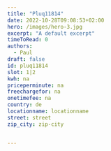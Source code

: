 ```yaml
---
title: "Pluq11814"
date: 2022-10-28T09:08:53+02:00
hero: /images/hero-3.jpg
excerpt: "A default excerpt"
timeToRead: 0
authors:
  - Paul
draft: false
id: pluq11814
slot: 1|2
kwh: na
priceperminute: na
freechargefor: na
onetimefee: na
country: de
locationname: locationname
street: street
zip_city: zip-city


---
```


